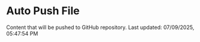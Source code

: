 # Auto Push File

Content that will be pushed to GitHub repository.
Last updated: 07/09/2025, 05:47:54 PM
